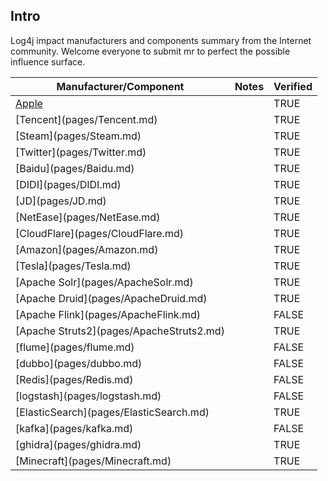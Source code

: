 ## Intro

Log4j impact manufacturers and components summary from the Internet community. Welcome everyone to submit mr to perfect the possible influence surface.



| Manufacturer/Component                     | Notes | Verified |
| ------------------------------------------ | ----- | -------- |
| [Apple](pages/apple.md)                  |       | TRUE     |
| \[Tencent\](pages/Tencent.md)              |       | TRUE     |
| \[Steam\](pages/Steam.md)                  |       | TRUE     |
| \[Twitter\](pages/Twitter.md)              |       | TRUE     |
| \[Baidu\](pages/Baidu.md)                  |       | TRUE     |
| \[DIDI\](pages/DIDI.md)                    |       | TRUE     |
| \[JD\](pages/JD.md)                        |       | TRUE     |
| \[NetEase\](pages/NetEase.md)              |       | TRUE     |
| \[CloudFlare\](pages/CloudFlare.md)        |       | TRUE     |
| \[Amazon\](pages/Amazon.md)                |       | TRUE     |
| \[Tesla\](pages/Tesla.md)                  |       | TRUE     |
| \[Apache Solr\](pages/ApacheSolr.md)       |       | TRUE     |
| \[Apache Druid\](pages/ApacheDruid.md)     |       | TRUE     |
| \[Apache Flink\](pages/ApacheFlink.md)     |       | FALSE    |
| \[Apache Struts2\](pages/ApacheStruts2.md) |       | TRUE     |
| \[flume\](pages/flume.md)                  |       | FALSE    |
| \[dubbo\](pages/dubbo.md)                  |       | FALSE    |
| \[Redis\](pages/Redis.md)                  |       | FALSE    |
| \[logstash\](pages/logstash.md)            |       | FALSE    |
| \[ElasticSearch\](pages/ElasticSearch.md)  |       | TRUE     |
| \[kafka\](pages/kafka.md)                  |       | FALSE    |
| \[ghidra\](pages/ghidra.md)                |       | TRUE     |
| \[Minecraft\](pages/Minecraft.md)          |       | TRUE     |
